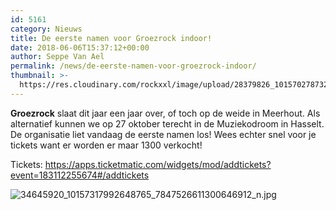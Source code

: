 ```yaml
---
id: 5161
category: Nieuws
title: De eerste namen voor Groezrock indoor!
date: 2018-06-06T15:37:12+00:00
author: Seppe Van Ael
permalink: /news/de-eerste-namen-voor-groezrock-indoor/
thumbnail: >-
  https://res.cloudinary.com/rockxxl/image/upload/28379826_10157027873223765_2714884604427516998_n.jpg
---
```

**Groezrock** slaat dit jaar een jaar over, of toch op de weide in Meerhout. Als alternatief kunnen we op 27 oktober terecht in de Muziekodroom in Hasselt. De organisatie liet vandaag de eerste namen los! Wees echter snel voor je tickets want er worden er maar 1300 verkocht!

Tickets: https://apps.ticketmatic.com/widgets/mod/addtickets?event=183112255674#/addtickets

![34645920_10157317992648765_7847526611300646912_n.jpg](https://res.cloudinary.com/rockxxl/image/upload/34645920_10157317992648765_7847526611300646912_n.jpg)
